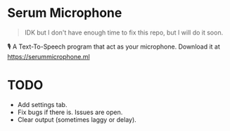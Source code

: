 # Serum Microphone
> IDK but I don't have enough time to fix this repo, but I will do it soon.<br>

🎙 A Text-To-Speech program that act as your microphone. Download it at https://serummicrophone.ml


# TODO
- Add settings tab.
- Fix bugs if there is. Issues are open.
- Clear output (sometimes laggy or delay).
